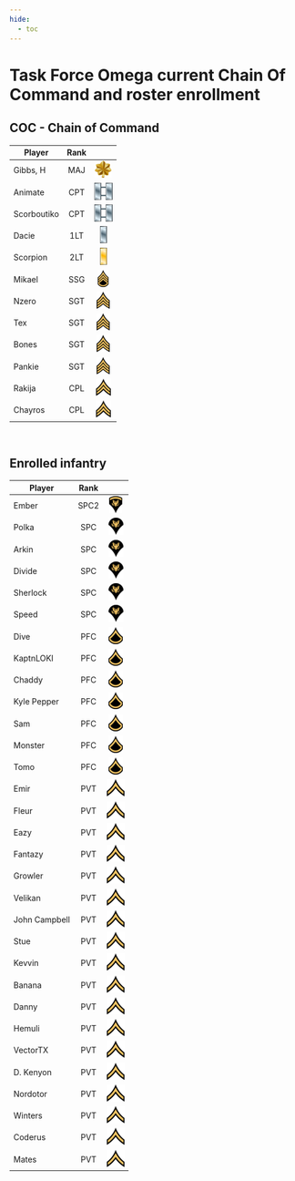 ```yaml
---
hide:
  - toc
---
```

# Task Force Omega current Chain Of Command and roster enrollment

## COC - Chain of Command
 
| Player           |Rank       |                                        | 
| -                |:-:        | :-:                                    |
| Gibbs, H    | MAJ  | ![](assets/images/Ranks/small/MAJ.png) | Active   |
| Animate     | CPT  | ![](assets/images/Ranks/small/CPT.png) | Active   |
| Scorboutiko | CPT  | ![](assets/images/Ranks/small/CPT.png) | Active   |
| Dacie       | 1LT  | ![](assets/images/Ranks/small/1LT.png) | Active   |
| Scorpion    | 2LT  | ![](assets/images/Ranks/small/2LT.png) | Active   |
| Mikael      | SSG  | ![](assets/images/Ranks/small/SSGBlack.png) | Active   |
| Nzero       | SGT  | ![](assets/images/Ranks/small/SGTBlack.png) | Active   |
| Tex         | SGT  | ![](assets/images/Ranks/small/SGTBlack.png) | Active   |
| Bones       | SGT  | ![](assets/images/Ranks/small/SGTBlack.png) | Active   |
| Pankie      | SGT  | ![](assets/images/Ranks/small/SGTBlack.png) | LOA |
| Rakija      | CPL  | ![](assets/images/Ranks/small/CPLBlack.png) | Active   |
| Chayros     | CPL  | ![](assets/images/Ranks/small/CPLBlack.png) | Active   |


<br>


## Enrolled infantry

| Player             | Rank      |                                              | 
| -                  |:-:        | :-:                                          | 
| Ember         | SPC2 | ![](assets/images/Ranks/small/SPC2Black.png) | Active   |
| Polka         | SPC  | ![](assets/images/Ranks/small/SPC1Black.png) | Active   |
| Arkin         | SPC  | ![](assets/images/Ranks/small/SPC1Black.png) | Active   |
| Divide        | SPC  | ![](assets/images/Ranks/small/SPC1Black.png) | Active   |
| Sherlock      | SPC  | ![](assets/images/Ranks/small/SPC1Black.png) | Active   |
| Speed         | SPC  | ![](assets/images/Ranks/small/SPC1Black.png) | Active   |
| Dive          | PFC  | ![](assets/images/Ranks/small/PFCBlack.png) | Active   |
| KaptnLOKI     | PFC  | ![](assets/images/Ranks/small/PFCBlack.png) | Active   |
| Chaddy        | PFC  | ![](assets/images/Ranks/small/PFCBlack.png) | Active   |
| Kyle Pepper   | PFC  | ![](assets/images/Ranks/small/PFCBlack.png) | Active   |
| Sam           | PFC  | ![](assets/images/Ranks/small/PFCBlack.png) | Active   |
| Monster       | PFC  | ![](assets/images/Ranks/small/PFCBlack.png) | Inactive |
| Tomo          | PFC  | ![](assets/images/Ranks/small/PFCBlack.png) | Inactive |
| Emir          | PVT  | ![](assets/images/Ranks/small/PVTBlack.png) | Active   |
| Fleur         | PVT  | ![](assets/images/Ranks/small/PVTBlack.png) | Active   |
| Eazy          | PVT  | ![](assets/images/Ranks/small/PVTBlack.png) | Inactive |
| Fantazy       | PVT  | ![](assets/images/Ranks/small/PVTBlack.png) | LoA      |
| Growler       | PVT  | ![](assets/images/Ranks/small/PVTBlack.png) | Inactive |
| Velikan       | PVT  | ![](assets/images/Ranks/small/PVTBlack.png) | Inactive |
| John Campbell | PVT  | ![](assets/images/Ranks/small/PVTBlack.png) | Active   |
| Stue          | PVT  | ![](assets/images/Ranks/small/PVTBlack.png) | LoA      |
| Kevvin        | PVT  | ![](assets/images/Ranks/small/PVTBlack.png) | Active   |
| Banana        | PVT  | ![](assets/images/Ranks/small/PVTBlack.png) | Active   |
| Danny         | PVT  | ![](assets/images/Ranks/small/PVTBlack.png) | Active   |
| Hemuli        | PVT  | ![](assets/images/Ranks/small/PVTBlack.png) | Active   |
| VectorTX      | PVT  | ![](assets/images/Ranks/small/PVTBlack.png) | Active   |
| D. Kenyon     | PVT  | ![](assets/images/Ranks/small/PVTBlack.png) | Active   |
| Nordotor      | PVT  | ![](assets/images/Ranks/small/PVTBlack.png) | Active   |
| Winters       | PVT  | ![](assets/images/Ranks/small/PVTBlack.png) | Active   |
| Coderus       | PVT  | ![](assets/images/Ranks/small/PVTBlack.png) | Active   |
| Mates         | PVT  | ![](assets/images/Ranks/small/PVTBlack.png) | Active   |


